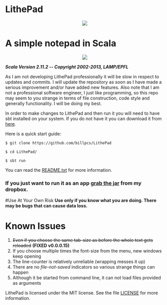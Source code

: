 LithePad
======

<p align="center">
<img src="http://i.imgur.com/h7zi17F.png">
</p>

A simple notepad in Scala
=

<p align="center">
<img src="http://i.imgur.com/LRgHmmN.png">
</p>


***Scala Version 2.11.2 -- Copyright 2002-2013, LAMP/EPFL***

As I am not developing LithePad professionally it will be slow in respect to updates and commits.
I will update the repository as soon as I have made a serious improvement and/or have added new features.
Also note that I am not a professional software engineer, I just like programming, so this repo may seem to you strange in terms of file construction, code style and generally functionality. I will be doing my best.

In order to make changes to LithePad and then run it you will need to have sbt installed on your system.
If you do not have it you can download it from [here](http://www.scala-sbt.org/download.html).

Here is a quick start guide:

`$ git clone https://github.com/billpcs/LithePad`

`$ cd LithePad/`

`$ sbt run`


You can read the [README.txt](https://raw.githubusercontent.com/billpcs/LithePad/master/src/main/resources/README.txt) for more information.

### If you just want to run it as an app [grab the jar](https://www.dropbox.com/s/7tybots2ps1ff19/LithePad-assembly-1.0.jar?dl=0) from my dropbox.

#Use At Your Own Risk 
**Use only if you know what you are doing. There may be bugs that can cause data loss.**


Known Issues
=======

 1. <s>Even if you choose the same tab-size as before the whole text gets reloaded</s> **(FIXED v0.0.0.15)**
 2. If you choose multiple times the font-size from the menu, new windows keep opening
 3. The line-counter is relatively unreliable (wrapping messes it up)
 4. There are no *file-not-saved* indicators so various strange things can happen
 5. Although it be started from command line, it can not load files provided as arguments

LithePad is licensed under the MIT license. See the file
[LICENSE](https://github.com/billpcs/LithePad/blob/master/LICENSE) for more information.
